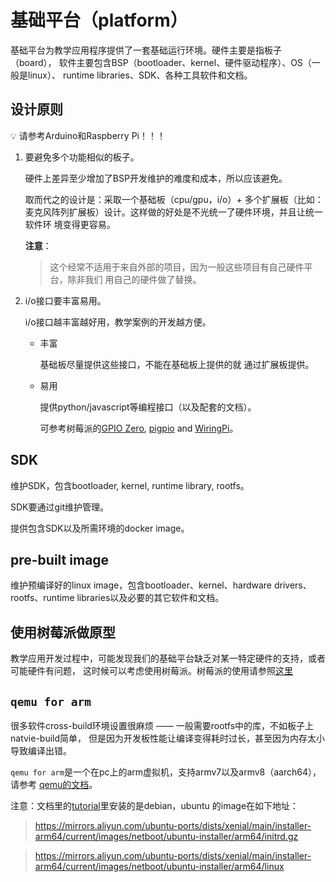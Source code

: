 # 基础平台（platform）

基础平台为教学应用程序提供了一套基础运行环境。硬件主要是指板子（board），
软件主要包含BSP（bootloader、kernel、硬件驱动程序）、OS（一般是linux）、
runtime libraries、SDK、各种工具软件和文档。

## 设计原则
:bulb: 请参考Arduino和Raspberry Pi！！！

1. 要避免多个功能相似的板子。

    硬件上差异至少增加了BSP开发维护的难度和成本，所以应该避免。

    取而代之的设计是：采取一个基础板（cpu/gpu，i/o）+ 多个扩展板（比如：
    麦克风阵列扩展板）设计。这样做的好处是不光统一了硬件环境，并且让统一软件环
    境变得更容易。

    **注意**：
    > 这个经常不适用于来自外部的项目，因为一般这些项目有自己硬件平台，除非我们
    > 用自己的硬件做了替换。

2. i/o接口要丰富易用。

   i/o接口越丰富越好用，教学案例的开发越方便。

   * 丰富

     基础板尽量提供这些接口，不能在基础板上提供的就 通过扩展板提供。
    
   * 易用

     提供python/javascript等编程接口（以及配套的文档）。

     可参考树莓派的[GPIO Zero](https://gpiozero.readthedocs.io/en/stable/), 
     [pigpio](http://abyz.me.uk/rpi/pigpio/) and [WiringPi](http://wiringpi.com/)。

## SDK

维护SDK，包含bootloader, kernel, runtime library, rootfs。

SDK要通过git维护管理。

提供包含SDK以及所需环境的docker image。

## pre-built image

维护预编译好的linux image，包含bootloader、kernel、hardware drivers、rootfs、runtime libraries以及必要的其它软件和文档。

## 使用树莓派做原型

教学应用开发过程中，可能发现我们的基础平台缺乏对某一特定硬件的支持，或者可能硬件有问题，
这时候可以考虑使用树莓派。树莓派的使用请参照[这里](raspi.md)

## `qemu for arm`

很多软件cross-build环境设置很麻烦 —— 一般需要rootfs中的库，不如板子上natvie-build简单，
但是因为开发板性能让编译变得耗时过长，甚至因为内存太小导致编译出错。

`qemu for arm`是一个在pc上的arm虚拟机，支持armv7以及armv8（aarch64），请参考
[qemu的文档](https://wiki.qemu.org/Documentation/Platforms/ARM)。

注意：文档里的[tutorial](https://translatedcode.wordpress.com/2017/07/24/installing-debian-on-qemus-64-bit-arm-virt-board/)里安装的是debian，ubuntu
的image在如下地址：
> https://mirrors.aliyun.com/ubuntu-ports/dists/xenial/main/installer-arm64/current/images/netboot/ubuntu-installer/arm64/initrd.gz

> https://mirrors.aliyun.com/ubuntu-ports/dists/xenial/main/installer-arm64/current/images/netboot/ubuntu-installer/arm64/linux
